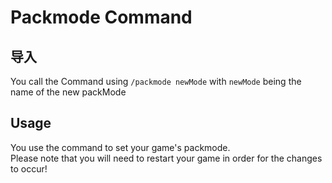 # Packmode Command

## 导入
You call the Command using `/packmode newMode` with `newMode` being the name of the new packMode

## Usage
You use the command to set your game's packmode.  
Please note that you will need to restart your game in order for the changes to occur!